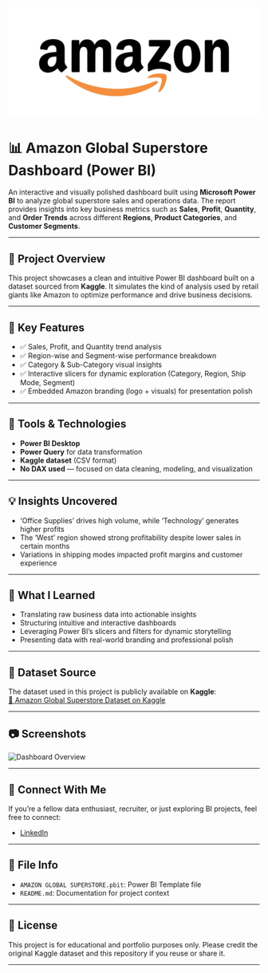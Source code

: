 
![image alt](https://github.com/Ayan-baksi/AMAZON-SUPERSTORE-DASHBOARD/blob/main/Amazon%20Logo.jpg?raw=true)
# 📊 Amazon Global Superstore Dashboard (Power BI)

An interactive and visually polished dashboard built using **Microsoft Power BI** to analyze global superstore sales and operations data. The report provides insights into key business metrics such as **Sales**, **Profit**, **Quantity**, and **Order Trends** across different **Regions**, **Product Categories**, and **Customer Segments**.

---

## 📁 Project Overview

This project showcases a clean and intuitive Power BI dashboard built on a dataset sourced from **Kaggle**. It simulates the kind of analysis used by retail giants like Amazon to optimize performance and drive business decisions.

---

## 📌 Key Features

- ✅ Sales, Profit, and Quantity trend analysis  
- ✅ Region-wise and Segment-wise performance breakdown  
- ✅ Category & Sub-Category visual insights  
- ✅ Interactive slicers for dynamic exploration (Category, Region, Ship Mode, Segment)  
- ✅ Embedded Amazon branding (logo + visuals) for presentation polish  

---

## 🧰 Tools & Technologies

- **Power BI Desktop**  
- **Power Query** for data transformation  
- **Kaggle dataset** (CSV format)  
- **No DAX used** — focused on data cleaning, modeling, and visualization  

---

## 💡 Insights Uncovered

- ‘Office Supplies’ drives high volume, while ‘Technology’ generates higher profits  
- The ‘West’ region showed strong profitability despite lower sales in certain months  
- Variations in shipping modes impacted profit margins and customer experience  

---

## 🧠 What I Learned

- Translating raw business data into actionable insights  
- Structuring intuitive and interactive dashboards  
- Leveraging Power BI’s slicers and filters for dynamic storytelling  
- Presenting data with real-world branding and professional polish  

---

## 🔗 Dataset Source

The dataset used in this project is publicly available on **Kaggle**:  
[📎 Amazon Global Superstore Dataset on Kaggle](https://www.kaggle.com/datasets)

---

## 📷 Screenshots

 
![Dashboard Overview]([images/dashboard-overview.png](https://github.com/Ayan-baksi/AMAZON-SUPERSTORE-DASHBOARD/blob/main/AMAZON_SUPERSTORE_DASHBOARD.png))

---

## 🤝 Connect With Me

If you’re a fellow data enthusiast, recruiter, or just exploring BI projects, feel free to connect:

- [LinkedIn](https://www.linkedin.com/in/ayan-baksi)


---

## 📁 File Info

- `AMAZON GLOBAL SUPERSTORE.pbit`: Power BI Template file  
- `README.md`: Documentation for project context  

---

## 📌 License

This project is for educational and portfolio purposes only. Please credit the original Kaggle dataset and this repository if you reuse or share it.

---

